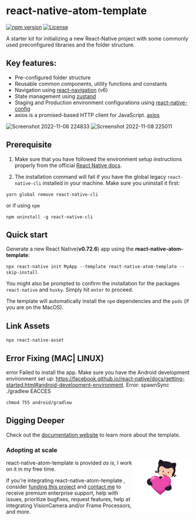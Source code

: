 # react-native-atom-template


[![npm version](https://img.shields.io/npm/v/react-native-atom-template.svg)](https://www.npmjs.com/package/react-native-atom-template)
[![License](https://img.shields.io/badge/License-Apache%202.0-brightgreen.svg)](https://opensource.org/licenses/Apache-2.0)


A starter kit for initializing a new React-Native project with some commonly used preconfigured libraries and the folder structure.

## Key features:

- Pre-configured folder structure
- Reusable common components, utility functions and constants
- Navigation using [react-navigation](https://reactnavigation.org/) (v6)
- State management using [zustand](https://www.npmjs.com/package/zustand/)
- Staging and Production environment configurations using [react-native-config](https://github.com/luggit/react-native-config)
- axios is a promised-based HTTP client for JavaScript. [axios](https://axios-http.com/docs/intro)

<img width="166" alt="Screenshot 2022-11-08 224833" src="https://user-images.githubusercontent.com/54738565/200633118-e2839b3e-d7f4-452d-a72a-05e55ef40e15.png">

<img width="374" alt="Screenshot 2022-11-08 225011" src="https://user-images.githubusercontent.com/54738565/200633181-d4441dd5-9010-4ff6-9feb-79a599dd5afe.png">

## Prerequisite

1. Make sure that you have followed the environment setup instructions properly from the official [React Native docs](https://reactnative.dev/docs/environment-setup).

2. The installation command will fail if you have the global legacy `react-native-cli` installed in your machine. Make sure you uninstall it first:

```shell
yarn global remove react-native-cli
```

or if using `npm`

```shell
npm uninstall -g react-native-cli
```

## Quick start

Generate a new React Native(**v0.72.6**) app using the **react-native-atom-template**:

```shell
npx react-native init MyApp --template react-native-atom-template --skip-install
```

You might also be prompted to confirm the installation for the packages `react-native` and `husky`. Simply hit `enter` to proceed.

The template will automatically install the `npm` dependencies and the `pods` (if you are on the MacOS).

## Link Assets

```shell
npx react-native-asset
```

## Error Fixing (MAC| LINUX)

error Failed to install the app. Make sure you have the Android development environment set up: https://facebook.github.io/react-native/docs/getting-started.html#android-development-environment.
Error: spawnSync ./gradlew EACCES

```shell
chmod 755 android/gradlew
```

## Digging Deeper

Check out the [documentation website](https://github.com/abhi3691/react-native-atom-template/) to learn more about the template.

### Adopting at scale

<a href="https://github.com/sponsors/abhi3691">
  <img align="right" width="160" alt="This library helped you? Consider sponsoring!" src=".github/funding-octocat.svg">
</a>

react-native-atom-template is provided _as is_, I work on it in my free time.

If you're integrating react-native-atom-template , consider [funding this project](https://github.com/sponsors/abhi3691) and <a href="mailto:abhinandvk41@gmail.com?subject=Adopting VisionCamera at scale">contact me</a> to receive premium enterprise support, help with issues, prioritize bugfixes, request features, help at integrating VisionCamera and/or Frame Processors, and more.
